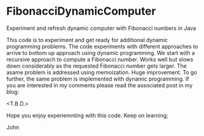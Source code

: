 # FibonacciDynamicComputer
Experiment and refresh dynamic computer with Fibonacci numbers in Java

This code is to experiment and get ready for additional dynamic programming problems.
The code experiments with different approaches to arrive to bottom up approach using dynamic programming.
We start with a recursive approach to compute a Fibonacci number.
Works well but slows down considerably as the requested Fibonacci number gets larger.
The asame problem is addressed using memoization.
Huge improvement.
To go further, the same problem is implemented with dynamic programming.
If you are interested in my comments please read the associated post in my blog:

<T.B.D.>

Hope you enjoy experiemnting with this code.
Keep on learning;

John
